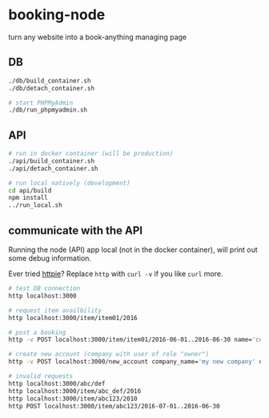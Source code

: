 booking-node
============

turn any website into a book-anything managing page


DB
--

```bash
./db/build_container.sh
./db/detach_container.sh

# start PHPMyAdmin
./db/run_phpmyadmin.sh
```


API
---

```bash
# run in docker container (will be production)
./api/build_container.sh
./api/detach_container.sh

# run local natively (development)
cd api/build
npm install
../run_local.sh
```


communicate with the API
------------------------

Running the node (API) app local (not in the docker container), will print out
some debug information.

Ever tried [httpie](https://github.com/jkbrzt/httpie)? Replace `http` with
`curl -v` if you like `curl` more.

```bash
# test DB connection
http localhost:3000

# request item availbility
http localhost:3000/item/item01/2016

# post a booking
http -v POST localhost:3000/item/item01/2016-06-01..2016-06-30 name='customer name'

# create new account (company with user of role "owner")
http -v POST localhost:3000/new_account company_name='my new company' user_name='the new user' user_email=user@example.com user_pass=secret

# invalid requests
http localhost:3000/abc/def
http localhost:3000/item/abc_def/2016
http localhost:3000/item/abc123/2010
http POST localhost:3000/item/abc123/2016-07-01..2016-06-30
```
